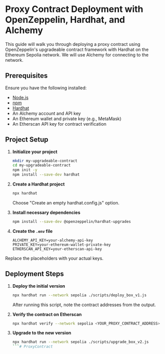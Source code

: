 # Proxy Contract Deployment with OpenZeppelin, Hardhat, and Alchemy

This guide will walk you through deploying a proxy contract using OpenZeppelin's upgradeable contract framework with Hardhat on the Ethereum Sepolia network. We will use Alchemy for connecting to the network.

## Prerequisites

Ensure you have the following installed:

- [Node.js](https://nodejs.org/)
- [npm](https://www.npmjs.com/)
- [Hardhat](https://hardhat.org/)
- An Alchemy account and API key
- An Ethereum wallet and private key (e.g., MetaMask)
- An Etherscan API key for contract verification

## Project Setup

1. **Initialize your project**

   ```bash
   mkdir my-upgradeable-contract
   cd my-upgradeable-contract
   npm init -y
   npm install --save-dev hardhat
   ```

2. **Create a Hardhat project**

   ```bash
   npx hardhat
   ```

   Choose "Create an empty hardhat.config.js" option.

3. **Install necessary dependencies**

   ```bash
   npm install --save-dev @openzeppelin/hardhat-upgrades
   ```

4. **Create the `.env` file**

   ```plaintext
   ALCHEMY_API_KEY=your-alchemy-api-key
   PRIVATE_KEY=your-ethereum-wallet-private-key
   ETHERSCAN_API_KEY=your-etherscan-api-key
   ```
Replace the placeholders with your actual keys.

## Deployment Steps

1. **Deploy the initial version**

   ```bash
   npx hardhat run --network sepolia ./scripts/deploy_box_v1.js
   ```

   After running this script, note the contract addresses from the output.

2. **Verify the contract on Etherscan**

   ```bash
   npx hardhat verify --network sepolia <YOUR_PROXY_CONTRACT_ADDRESS>
   ```

3. **Upgrade to the new version**

   ```bash
   npx hardhat run --network sepolia ./scripts/upgrade_box_v2.js
   ```#   P r o x y C o n t r a c t  
 